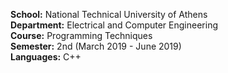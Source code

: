 **School:** National Technical University of Athens\
**Department:** Electrical and Computer Engineering\
**Course:** Programming Techniques\
**Semester:** 2nd (March 2019 - June 2019)\
**Languages:** C++
